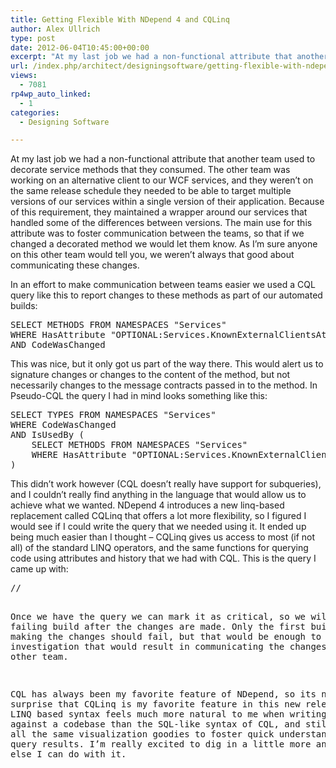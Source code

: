 ```yaml
---
title: Getting Flexible With NDepend 4 and CQLinq
author: Alex Ullrich
type: post
date: 2012-06-04T10:45:00+00:00
excerpt: "At my last job we had a non-functional attribute that another team used to decorate service methods that they consumed.  The other team was working on an alternative client to our WCF services, and they weren't on the same release schedule they needed t&hellip;"
url: /index.php/architect/designingsoftware/getting-flexible-with-ndepend-4-and-cqlinq/
views:
  - 7081
rp4wp_auto_linked:
  - 1
categories:
  - Designing Software

---
```

At my last job we had a non-functional attribute that another team used to decorate service methods that they consumed. The other team was working on an alternative client to our WCF services, and they weren&#8217;t on the same release schedule they needed to be able to target multiple versions of our services within a single version of their application. Because of this requirement, they maintained a wrapper around our services that handled some of the differences between versions. The main use for this attribute was to foster communication between the teams, so that if we changed a decorated method we would let them know. As I&#8217;m sure anyone on this other team would tell you, we weren&#8217;t always that good about communicating these changes.

In an effort to make communication between teams easier we used a CQL query like this to report changes to these methods as part of our automated builds:

<pre>SELECT METHODS FROM NAMESPACES "Services"
WHERE HasAttribute "OPTIONAL:Services.KnownExternalClientsAttribute"
AND CodeWasChanged</pre>

This was nice, but it only got us part of the way there. This would alert us to signature changes or changes to the content of the method, but not necessarily changes to the message contracts passed in to the method. In Pseudo-CQL the query I had in mind looks something like this:

<pre>SELECT TYPES FROM NAMESPACES "Services"
WHERE CodeWasChanged
AND IsUsedBy (
    SELECT METHODS FROM NAMESPACES "Services"
    WHERE HasAttribute "OPTIONAL:Services.KnownExternalClientsAttribute"
)</pre>

This didn&#8217;t work however (CQL doesn&#8217;t really have support for subqueries), and I couldn&#8217;t really find anything in the language that would allow us to achieve what we wanted. NDepend 4 introduces a new linq-based replacement called CQLinq that offers a lot more flexibility, so I figured I would see if I could write the query that we needed using it. It ended up being much easier than I thought &#8211; CQLinq gives us access to most (if not all) of the standard LINQ operators, and the same functions for querying code using attributes and history that we had with CQL. This is the query I came up with:

<pre>// <Name&gt;Test Query for Contract Changes</Name&gt;
warnif count &gt; 0

let decoratedMethods = from m in JustMyCode.Methods
    where m.HasAttribute("NDependSample.TestAttribute")
        && m.ParentNamespace.Name == "NDependSample.Services"
    select m

from t in JustMyCode.Types
where  t.ParentNamespace.Name == "NDependSample.Contracts"
  && t.CodeWasChanged()
  && decoratedMethods.Using(t).Any()
select t</pre>

Once we have the query we can mark it as critical, so we will have a failing build after the changes are made. Only the first build after making the changes should fail, but that would be enough to trigger an investigation that would result in communicating the changes to the other team.

CQL has always been my favorite feature of NDepend, so its no surprise that CQLinq is my favorite feature in this new release. The LINQ based syntax feels much more natural to me when writing queries against a codebase than the SQL-like syntax of CQL, and still gives us all the same visualization goodies to foster quick understanding of the query results. I&#8217;m really excited to dig in a little more and see what else I can do with it.